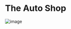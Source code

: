 # The Auto Shop
![image](https://github.com/shawnppitts/TheAutoShop/assets/13418953/988535ba-01f2-4f96-973c-b80e93c4a69e)


